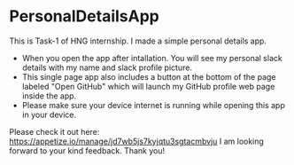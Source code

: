 # PersonalDetailsApp
This is Task-1 of HNG internship. I made a simple personal details app.
- When you open the app after intallation. You will see my personal slack details with my name and slack profile picture.
- This single page app also includes a button at the bottom of the page labeled "Open GitHub" which will launch my GitHub profile web page inside the app.
- Please make sure your device internet is running while opening this app in your device.

Please check it out here: https://appetize.io/manage/jd7wb5js7kyjqtu3sgtacmbvju 
I am looking forward to your kind feedback. Thank you!
